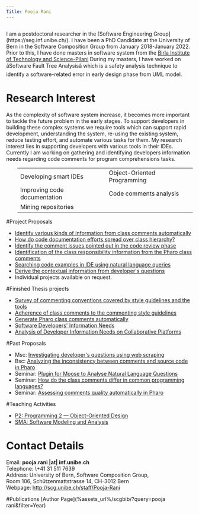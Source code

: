 ```yaml
---
Title: Pooja Rani
---
```


<div class="contents column span-16"><p>I am a postdoctoral researcher in the [Software Engineering Group](https://seg.inf.unibe.ch/). I have been a PhD Candidate at the University of Bern in the Software Composition Group from January 2018-January 2022. Prior to this, I have done masters in software system from the 
    <a title="http://www.bits-pilani.ac.inâ class=" external" href=" http://www.bits-pilani.ac.in">Birla Institute of Technology and Science-Pilani</a>
                                                                                                     During my masters, I have worked on âSoftware Fault Tree Analysisâ which is a safety analysis technique to identify a software-related error in early design phase from UML model.</p>
<h1> Research Interest </h1>
<p>
As the complexity of software system increase, it becomes more important to tackle the future problem in the early stages.  To support developers in building these complex systems we require tools which can support rapid development, understanding the system, re-using the existing system, reduce testing effort, and automate various tasks for them. My research interest lies in supporting developers with various tools in their IDEs. 
Currently I am working on gathering and identifying developers information needs regarding code comments for program comprehensions tasks.
</p><div style="padding-left: 30px;"><p></p><table><tbody><tr><td>Developing smart IDEs</td><td> Object-Oriented Programming</td></tr><tr><td>Improving code documentation </td><td>Code comments analysis</td></tr><tr><td>Mining repositories</td></tr>
</tbody></table><p></p></div>                                        
                                                                                                <p></p>

#Project Proposals

-  [Identify various kinds of information from class comments automatically](http://scg.unibe.ch/wiki/projects/mastersbachelorsprojects/Identify-information-types-from-class-comments-automatically)
-  [How do code documentation efforts spread over class hierarchy?](http://scg.unibe.ch/wiki/projects/mastersbachelorsprojects/How-code-documentation-efforts-spread-over-hierarchy?)
-  [Identify the comment issues pointed out in the code review phase](http://scg.unibe.ch/wiki/projects/mastersbachelorsprojects/Identify-comments-related-issues-in-code-review)
-  [Identification of the class responsibility information from the Pharo class comments](http://scg.unibe.ch/wiki/projects/mastersbachelorsprojects/Identification-of-the-class-responsibilty-information-from-the-Pharo-class-comment)
-  [Searching code examples in IDE using natural language queries]( http://scg.unibe.ch/wiki/projects/mastersbachelorsprojects/Searching-code-examples-in-IDE)
-  [Derive the contextual information from developer's questions](http://scg.unibe.ch/wiki/projects/mastersbachelorsprojects/Derive-the-context)
-  Individual projects available on request.

#Finished Thesis projects

- [Survey of commenting conventions covered by style guidelines and the tools](http://scg.unibe.ch/wiki/projects/mastersbachelorsprojects/Commenting-conventions-in-style-guidelines-style-checkers)
-  [Adherence of class comments to the commenting style guidelines](http://scg.unibe.ch/wiki/projects/mastersbachelorsprojects/Adherence-of-class-comments-style-guidelines)
-  [ Generate Pharo class comments automatically](http://scg.unibe.ch/wiki/projects/mastersbachelorsprojects/Automatically-generate-Pharo-class-comments)
-  [Software Developers' Information Needs](http://scg.unibe.ch/archive/projects/Rich19a.pdf)
-  [Analysis of Developer Information Needs on Collaborative Platforms](http://scg.unibe.ch/archive/masters/Birr20a.pdf)

#Past Proposals

-  Msc: [Investigating developer's questions using web scraping](http://scg.unibe.ch/wiki/projects/mastersbachelorsprojects/Investigating-developer___s-questions-using-web-scraping)
-  Bsc: [Analyzing the inconsistency between comments and source code in Pharo](http://scg.unibe.ch/wiki/projects/mastersbachelorsprojects/Analyzing-the-inconsistency-between-comments-and-source-code-in-Pharo)
-  Seminar: [Plugin for Moose to Analyse Natural Language Questions](http://scg.unibe.ch/wiki/projects/archive/Moose-plugin-for-nlp)
-  Seminar: [How do the class comments differ in common programming languages?](http://scg.unibe.ch/wiki/projects/mastersbachelorsprojects/How-class-comments-differ-in-common-programming-languages?)
-  Seminar: [Assessing comments quality automatically  in Pharo](http://scg.unibe.ch/wiki/projects/mastersbachelorsprojects/Assess-quality-of-pharo-comments)


#Teaching Activities

-  [P2: Programming 2 &mdash; Object-Oriented Design](http://scg.unibe.ch/teaching/p2)
-  [SMA: Software Modeling and Analysis](http://scg.unibe.ch/teaching/sma)

<h1> Contact Details</h1>
<dl><dt> Email: <strong>pooja.rani |at| inf.unibe.ch</strong></dt><dt> Telephone: \+41 31 511 7639</dt><dt> Address: University of Bern, Software Composition Group,<br /> Room 106, Schützenmattstrasse 14, CH-3012 Bern</dt><dt> Webpage: <a title="http://scg.unibe.ch/staff/Pooja-Rani" class="external" href="http://scg.unibe.ch/staff/Pooja-Rani">http://scg.unibe.ch/staff/Pooja-Rani</a></dt></dl>
                                                                                                
#Publications
[Author Page](%assets_url%/scgbib/?query=pooja rani&filter=Year)                                                             
</div>
